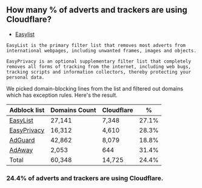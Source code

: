 ## How many % of adverts and trackers are using Cloudflare?


- [Easylist](https://web.archive.org/web/20210516110248/https://easylist.to/)
```
EasyList is the primary filter list that removes most adverts from international webpages, including unwanted frames, images and objects.

EasyPrivacy is an optional supplementary filter list that completely removes all forms of tracking from the internet, including web bugs, tracking scripts and information collectors, thereby protecting your personal data.
```


We picked domain-blocking lines from the list and filtered out domains which has exception rules.
Here's the result.


| Adblock list | Domains Count | Cloudflare | % |
| --- | --- | --- | --- |
| [EasyList](https://easylist.to/easylist/easylist.txt) | 27,141 | 7,348 | 27.1% |
| [EasyPrivacy](https://easylist.to/easylist/easyprivacy.txt) | 16,312 | 4,610 | 28.3% |
| [AdGuard](https://adguardteam.github.io/AdGuardSDNSFilter/Filters/filter.txt) | 42,862 | 8,079 | 18.8% |
| [AdAway](https://raw.githubusercontent.com/AdAway/adaway.github.io/master/hosts.txt) | 2,053 | 644 | 31.4% |
| Total | 60,348 | 14,725 | 24.4% |


### 24.4% of adverts and trackers are using Cloudflare.